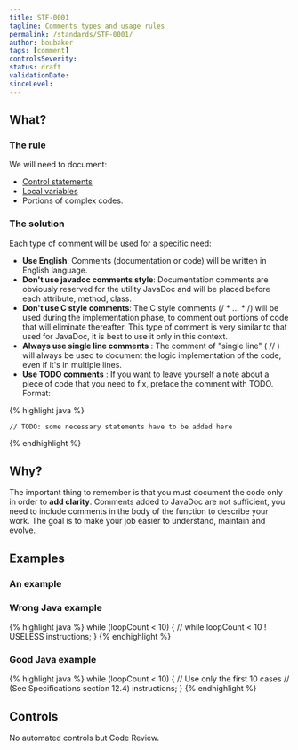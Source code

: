 ```yaml
---
title: STF-0001
tagline: Comments types and usage rules
permalink: /standards/STF-0001/
author: boubaker
tags: [comment]
controlsSeverity:
status: draft
validationDate:
sinceLevel:
---
```


<a name="what"></a>
## What?

### <i class="fa fa-info-circle"></i> The rule

We will need to document:

  * [Control statements](http://download.oracle.com/javase/tutorial/java/nutsandbolts/flow.html)
  * [Local variables](http://download.oracle.com/javase/tutorial/java/nutsandbolts/variables.html)
  * Portions of complex codes.

### <i class="fa fa-lightbulb-o"></i> The solution

Each type of comment will be used for a specific need:

  * **Use English**: Comments (documentation or code) will be written in English language.
  * **Don't use javadoc comments style**: Documentation comments are obviously reserved for the utility JavaDoc and will be
  placed before each attribute, method, class.
  * **Don't use C style comments**: The C style comments (/ * ... * /) will be used during the implementation phase, to comment
   out portions of code that will eliminate thereafter. This type of comment is very similar to that used for JavaDoc, it is
   best to use it only in this context.
  * **Always use single line comments** : The comment of "single line" ( // ) will always be used to document the logic
  implementation of the code, even if it's in multiple lines.
  * **Use TODO comments** : If you want to leave yourself a note about a piece of code that you need to fix, preface the
  comment with TODO. Format:

{% highlight java %}

    // TODO: some necessary statements have to be added here

{% endhighlight %}

<a name="why"></a>
## Why?

The important thing to remember is that you must document the code only in order to **add clarity**.
Comments added to JavaDoc are not sufficient, you need to include comments in the body of the function to describe your work.
The goal is to make your job easier to understand, maintain and evolve.

<a name="examples"></a>
## Examples

### An example

<div class="panel panel-danger">
  <div class="panel-heading">
    <h3 class="panel-title"><i class="fa fa-thumbs-down pull-right"></i> Wrong Java example</h3>
  </div>
  <div class="panel-body">

{% highlight java %}
    while (loopCount < 10) {  // while loopCount < 10 ! USELESS
        instructions;
        }
{% endhighlight %}

  </div>
</div>


<div class="panel panel-success">
  <div class="panel-heading">
    <h3 class="panel-title"><i class="fa fa-thumbs-up pull-right"></i> Good Java example</h3>
  </div>
  <div class="panel-body">

{% highlight java %}
    while (loopCount < 10) {  // Use only the first 10 cases
    			  //  (See Specifications section 12.4)
        instructions;
    }
{% endhighlight %}

  </div>
</div>


<a name="controls"></a>
## <i class="fa fa-shield"></i> Controls

No automated controls but Code Review.
